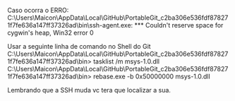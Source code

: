 Caso ocorra o ERRO: 
C:\Users\Maicon\AppData\Local\GitHub\PortableGit_c2ba306e536fdf878271f7fe636a147ff37326ad\bin\ssh-agent.exe: *** Couldn't reserve space for cygwin's heap, Win32 error 0

Usar a seguinte linha de comando no Shell do Git
C:\Users\Maicon\AppData\Local\GitHub\PortableGit_c2ba306e536fdf878271f7fe636a147ff37326ad\bin> tasklist /m msys-1.0.dll
C:\Users\Maicon\AppData\Local\GitHub\PortableGit_c2ba306e536fdf878271f7fe636a147ff37326ad\bin> rebase.exe -b 0x50000000 msys-1.0.dll

Lembrando que a SSH muda vc tera que localizar a sua.
